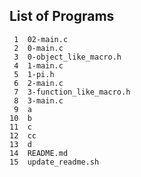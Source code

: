 ## List of Programs

     1	02-main.c
     2	0-main.c
     3	0-object_like_macro.h
     4	1-main.c
     5	1-pi.h
     6	2-main.c
     7	3-function_like_macro.h
     8	3-main.c
     9	a
    10	b
    11	c
    12	cc
    13	d
    14	README.md
    15	update_readme.sh
